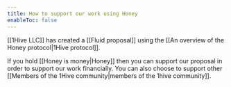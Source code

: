 ```yaml
---
title: How to support our work using Honey
enableToc: false
---
```


[[1Hive LLC]] has created a [[Fluid proposal]] using the [[An overview of the Honey protocol|1Hive protocol]]. 

If you hold [[Honey is money|Honey]] then you can support our proposal in order to support our work financially. You can also choose to support other [[Members of the 1Hive community|members of the 1hive community]]. 







